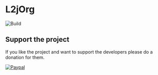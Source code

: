 # L2jOrg

![Build](https://github.com/JoeAlisson/L2jOrg/workflows/Java%20CI%20with%20Gradle/badge.svg)

## Support the project

If you like the project and want to support the developers please do a donation for them.

[![Paypal](https://www.paypalobjects.com/en_US/FR/i/btn/btn_donateCC_LG.gif)](https://www.paypal.com/cgi-bin/webscr?cmd=_s-xclick&hosted_button_id=UZU8XMZXR64RA&source=url)
